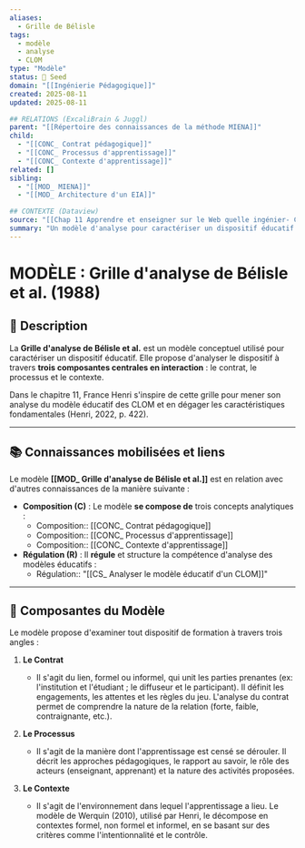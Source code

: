 ```yaml
---
aliases:
  - Grille de Bélisle
tags:
  - modèle
  - analyse
  - CLOM
type: "Modèle"
status: 🌱 Seed
domain: "[[Ingénierie Pédagogique]]"
created: 2025-08-11
updated: 2025-08-11

## RELATIONS (ExcaliBrain & Juggl)
parent: "[[Répertoire des connaissances de la méthode MIENA]]"
child:
  - "[[CONC_ Contrat pédagogique]]"
  - "[[CONC_ Processus d'apprentissage]]"
  - "[[CONC_ Contexte d'apprentissage]]"
related: []
sibling:
  - "[[MOD_ MIENA]]"
  - "[[MOD_ Architecture d'un EIA]]"

## CONTEXTE (Dataview)
source: "[[Chap 11 Apprendre et enseigner sur le Web quelle ingénier- CLOM.pdf]]"
summary: "Un modèle d'analyse pour caractériser un dispositif éducatif selon trois composantes en interaction : le contrat, le processus et le contexte."
---
```


# MODÈLE : Grille d'analyse de Bélisle et al. (1988)

## 📌 Description
La **Grille d'analyse de Bélisle et al.** est un modèle conceptuel utilisé pour caractériser un dispositif éducatif. Elle propose d'analyser le dispositif à travers **trois composantes centrales en interaction** : le contrat, le processus et le contexte.

Dans le chapitre 11, France Henri s'inspire de cette grille pour mener son analyse du modèle éducatif des CLOM et en dégager les caractéristiques fondamentales (Henri, 2022, p. 422).

---
## 📚 Connaissances mobilisées et liens
Le modèle **[[MOD_ Grille d'analyse de Bélisle et al.]]** est en relation avec d'autres connaissances de la manière suivante :

- **Composition (C)** : Le modèle **se compose de** trois concepts analytiques :
    - Composition:: [[CONC_ Contrat pédagogique]]
    - Composition:: [[CONC_ Processus d'apprentissage]]
    - Composition:: [[CONC_ Contexte d'apprentissage]]
- **Régulation (R)** : Il **régule** et structure la compétence d'analyse des modèles éducatifs :
    - Régulation:: "[[CS_ Analyser le modèle éducatif d'un CLOM]]"

---
## 🔄 Composantes du Modèle

Le modèle propose d'examiner tout dispositif de formation à travers trois angles :

1.  **Le Contrat**
    - Il s'agit du lien, formel ou informel, qui unit les parties prenantes (ex: l'institution et l'étudiant ; le diffuseur et le participant). Il définit les engagements, les attentes et les règles du jeu. L'analyse du contrat permet de comprendre la nature de la relation (forte, faible, contraignante, etc.).

2.  **Le Processus**
    - Il s'agit de la manière dont l'apprentissage est censé se dérouler. Il décrit les approches pédagogiques, le rapport au savoir, le rôle des acteurs (enseignant, apprenant) et la nature des activités proposées.

3.  **Le Contexte**
    - Il s'agit de l'environnement dans lequel l'apprentissage a lieu. Le modèle de Werquin (2010), utilisé par Henri, le décompose en contextes formel, non formel et informel, en se basant sur des critères comme l'intentionnalité et le contrôle.